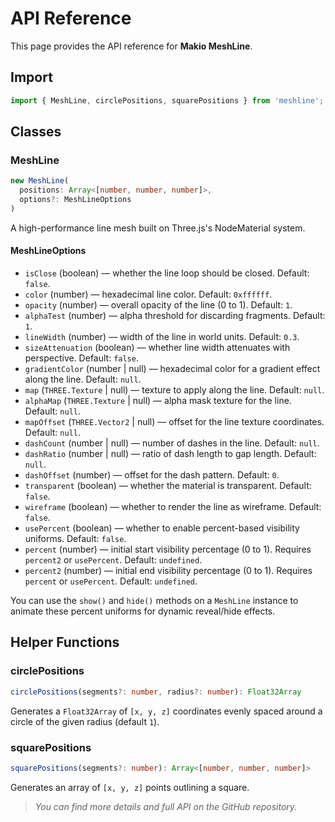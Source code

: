 # API Reference

This page provides the API reference for **Makio MeshLine**.

## Import

```js
import { MeshLine, circlePositions, squarePositions } from 'meshline';
```

## Classes

### MeshLine

```ts
new MeshLine(
  positions: Array<[number, number, number]>,
  options?: MeshLineOptions
)
```

A high-performance line mesh built on Three.js's NodeMaterial system.

#### MeshLineOptions

- `isClose` (boolean) — whether the line loop should be closed. Default: `false`.
- `color` (number) — hexadecimal line color. Default: `0xffffff`.
- `opacity` (number) — overall opacity of the line (0 to 1). Default: `1`.
- `alphaTest` (number) — alpha threshold for discarding fragments. Default: `1`.
- `lineWidth` (number) — width of the line in world units. Default: `0.3`.
- `sizeAttenuation` (boolean) — whether line width attenuates with perspective. Default: `false`.
- `gradientColor` (number | null) — hexadecimal color for a gradient effect along the line. Default: `null`.
- `map` (`THREE.Texture` | null) — texture to apply along the line. Default: `null`.
- `alphaMap` (`THREE.Texture` | null) — alpha mask texture for the line. Default: `null`.
- `mapOffset` (`THREE.Vector2` | null) — offset for the line texture coordinates. Default: `null`.
- `dashCount` (number | null) — number of dashes in the line. Default: `null`.
- `dashRatio` (number | null) — ratio of dash length to gap length. Default: `null`.
- `dashOffset` (number) — offset for the dash pattern. Default: `0`.
- `transparent` (boolean) — whether the material is transparent. Default: `false`.
- `wireframe` (boolean) — whether to render the line as wireframe. Default: `false`.
- `usePercent` (boolean) — whether to enable percent-based visibility uniforms. Default: `false`.
- `percent` (number) — initial start visibility percentage (0 to 1). Requires `percent2` or `usePercent`. Default: `undefined`.
- `percent2` (number) — initial end visibility percentage (0 to 1). Requires `percent` or `usePercent`. Default: `undefined`.

You can use the `show()` and `hide()` methods on a `MeshLine` instance to animate these percent uniforms for dynamic reveal/hide effects.

## Helper Functions

### circlePositions

```ts
circlePositions(segments?: number, radius?: number): Float32Array
```

Generates a `Float32Array` of `[x, y, z]` coordinates evenly spaced around a circle of the given radius (default `1`).

### squarePositions

```ts
squarePositions(segments?: number): Array<[number, number, number]>
```

Generates an array of `[x, y, z]` points outlining a square.


> *You can find more details and full API on the GitHub repository.* 